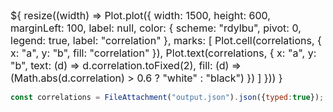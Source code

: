 
<div class="card" style="font-size: 16px">${
    resize((width) => Plot.plot({
  width: 1500,
  height: 600,
  marginLeft: 100,
  label: null,
  color: { scheme: "rdylbu", pivot: 0, legend: true, label: "correlation" },
  marks: [
    Plot.cell(correlations, { x: "a", y: "b", fill: "correlation" }),
    Plot.text(correlations, {
      x: "a",
      y: "b",
      text: (d) => d.correlation.toFixed(2),
      fill: (d) => (Math.abs(d.correlation) > 0.6 ? "white" : "black")
    })
  ]
}))
  }</div>


```js
const correlations = FileAttachment("output.json").json({typed:true});
```